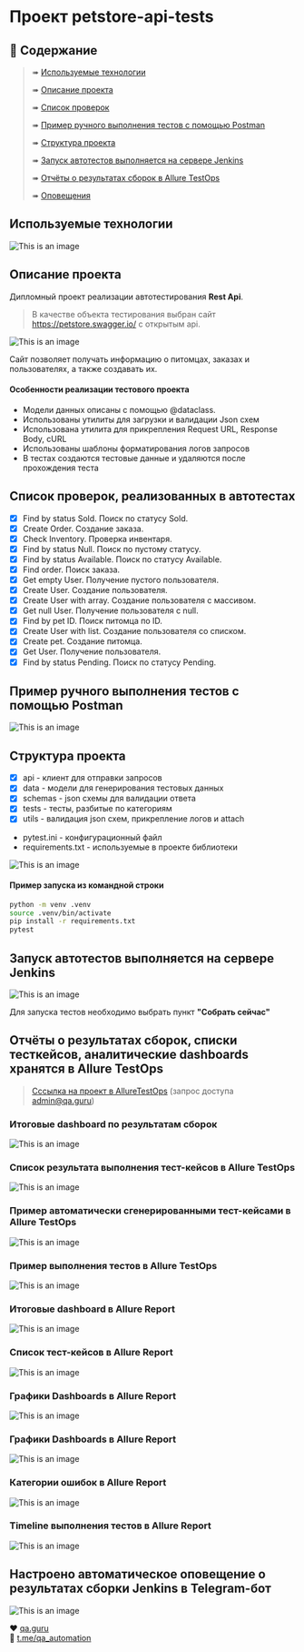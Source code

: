 # Проект petstore-api-tests
## :cherry_blossom:	Содержание
> ➠ [Используемые технологии](#Используемые-технологии)
>
> ➠ [Описание проекта](#Описание-проекта)
>
> ➠ [Список проверок](#список-проверок-реализованных-в-автотестах)
>
> ➠ [Пример ручного выполнения тестов с помощью Postman](#Пример-ручного-выполнения-тестов-с-помощью-Postman)
>
> ➠ [Структура проекта](#Структура-проекта)
>
> ➠ [Запуск автотестов выполняется на сервере Jenkins](#Запуск-автотестов-выполняется-на-сервере-Jenkins)
>
> ➠ [Отчёты о результатах сборок в Allure TestOps](#отчёты-о-результатах-сборок-списки-тесткейсов-аналитические-dashboards-хранятся-в-allure-testops)
>
> ➠ [Оповещения](#Настроено-автоматическое-оповещение-о-результатах-сборки-Jenkins-в-Telegram-бот)

## Используемые технологии
![This is an image](/design/icons/tech.jpg)
## Описание проекта
Дипломный проект реализации автотестирования **Rest Api**.<br/>
>В качестве объекта тестирования выбран сайт https://petstore.swagger.io/ с открытым api.<br/>

![This is an image](/design/images/petstore.png)

Сайт позволяет получать информацию о питомцах, заказах и пользователях, а также создавать их.

#### Особенности реализации тестового проекта
- Модели данных описаны с помощью @dataclass.
- Использованы утилиты для загрузки и валидации Json схем
- Использована утилита для прикрепления Request URL, Response Body, cURL
- Использованы шаблоны форматирования логов запросов
- В тестах создаются тестовые данные и удаляются после прохождения теста

## Список проверок, реализованных в автотестах
- [x] Find by status Sold. Поиск по статусу Sold.
- [x] Create Order. Создание заказа.
- [x] Check Inventory. Проверка инвентаря.
- [x] Find by status Null. Поиск по пустому статусу.
- [x] Find by status Available. Поиск по статусу Available.
- [x] Find order. Поиск заказа.
- [x] Get empty User. Получение пустого пользователя.
- [x] Create User. Создание пользователя.
- [x] Create User with array. Создание пользователя с массивом.
- [x] Get null User. Получение пользователя с null.
- [x] Find by pet ID. Поиск питомца по ID.
- [x] Create User with list. Создание пользователя со списком.
- [x] Create pet. Создание питомца.
- [x] Get User. Получение пользователя.
- [x] Find by status Pending. Поиск по статусу Pending.

## Пример ручного выполнения тестов с помощью Postman
![This is an image](/design/images/postman.png)

## Структура проекта
- [x] api - клиент для отправки запросов
- [x] data - модели для генерирования тестовых данных
- [x] schemas - json схемы для валидации ответа
- [x] tests - тесты, разбитые по категориям
- [x] utils - валидация json схем, прикрепление логов и attach
- pytest.ini - конфигурационный файл
- requirements.txt - используемые в проекте библиотеки

![This is an image](/design/images/str.png)

#### Пример запуска из командной строки
```bash
python -m venv .venv
source .venv/bin/activate
pip install -r requirements.txt
pytest 
```
## Запуск автотестов выполняется на сервере Jenkins

![This is an image](/design/images/jenkins.png)

Для запуска тестов необходимо выбрать пункт **"Собрать сейчас"**

## Отчёты о результатах сборок, списки тесткейсов, аналитические dashboards хранятся в Allure TestOps
> <a target="_blank" href="https://allure.autotests.cloud/project/1177/dashboards">Сссылка на проект в AllureTestOps</a> (запрос доступа admin@qa.guru)

### Итоговые dashboard по результатам сборок
![This is an image](/design/images/dashboard_overview.png)
### Список результата выполнения тест-кейсов в Allure TestOps
![This is an image](/design/images/allure_report_features.png)
### Пример автоматически сгенерированными тест-кейсами в Allure TestOps
![This is an image](/design/images/allure_testcases.png)
### Пример выполнения тестов в Allure TestOps
![This is an image](/design/images/launches.png)

### Итоговые dashboard в Allure Report
![This is an image](/design/images/allure_report_dashboard.png)
### Список тест-кейсов в Allure Report
![This is an image](/design/images/testcases.png)
### Графики Dashboards в Allure Report
![This is an image](/design/images/graph.png)
### Графики Dashboards в Allure Report
![This is an image](/design/images/graph2.png)
### Категории ошибок в Allure Report
![This is an image](/design/images/categories.png)
### Timeline выполнения тестов в Allure Report
![This is an image](/design/images/timeline.png)
## Настроено автоматическое оповещение о результатах сборки Jenkins в Telegram-бот
![This is an image](/design/images/bot.png)


:heart: <a target="_blank" href="https://qa.guru">qa.guru</a><br/>
:blue_heart: <a target="_blank" href="https://t.me/qa_automation">t.me/qa_automation</a>